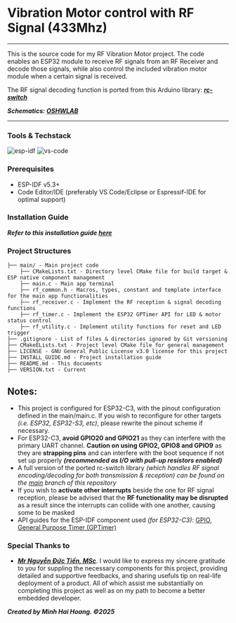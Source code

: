 # Vibration Motor control with RF Signal (433Mhz)

---

This is the source code for my RF Vibration Motor project. The code enables an
ESP32 module to receive RF signals from an RF Receiver and decode those signals,
while also control the included vibration motor module when a certain signal is
received.

The RF signal decoding function is ported from this Arduino library:
[_**rc-switch**_](https://github.com/sui77/rc-switch)

_**Schematics: [OSHWLAB](https://oshwlab.com/thomasdrive04/project-2-mcu-v2)**_

---

### Tools & Techstack

<p>
  <img alt="esp-idf" src="https://img.shields.io/badge/-Espressif-gray?style=for-the-badge&logo=espressif"/>
  <img alt="vs-code" src="https://custom-icon-badges.demolab.com/badge/Visual%20Studio%20Code-0078d7.svg?style=for-the-badge&logo=vsc&logoColor=white"/>
</p>

### Prerequisites

- ESP-IDF v5.3+
- Code Editor/IDE (preferably VS Code/Eclipse or Espressif-IDE for optimal
  support)

### Installation Guide

_**Refer to this installation guide [here](./INSTALL_GUIDE.md)**_

### Project Structures

```
├── main/ - Main project code
    ├── CMakeLists.txt - Directory level CMake file for build target & ESP native component management
    ├── main.c - Main app terminal
    ├── rf_common.h - Macros, types, constant and template interface for the main app functionalities
    ├── rf_receiver.c - Implement the RF reception & signal decoding functions
    ├── rf_timer.c - Implement the ESP32 GPTimer API for LED & motor status control
    ├── rf_utility.c - Implement utility functions for reset and LED trigger
├── .gitignore - List of files & directories ignored by Git versioning
├── CMakeELists.txt - Project level CMake file for general management
├── LICENSE - GNU General Public License v3.0 license for this project
├── INSTALL_GUIDE.md - Project installation guide
├── README.md - This documents
├── VERSION.txt - Current
```

## Notes:

- This project is configured for ESP32-C3, with the pinout configuration defined
  in the main/main.c. If you wish to reconfigure for other targets _(i.e. ESP32,
  ESP32-S3, etc)_, please rewrite the pinout scheme if necessary.
- For ESP32-C3, **avoid GPIO20 and GPIO21** as they can interfere with the
  primary UART channel. **Caution on using GPIO2, GPIO8 and GPIO9** as they are
  **strapping pins** and can interfere with the boot sequence if not set up
  properly _**(recommended as I/O with pull-up resistors enabled)**_
- A full version of the ported rc-switch library _(which handles RF signal
  encoding/decoding for both transmission & reception) can be found on the
  [main](https://github.com/Thomas-Hoang-04/ESP-RFControl/blob/main/README.md)
  branch of this repository_
- If you wish to **activate other interrupts** beside the one for RF signal
  reception, please be advised that the **RF functionality may be disrupted** as
  a result since the interrupts can collide with one another, causing some to be
  masked
- API guides for the ESP-IDF component used _(for ESP32-C3)_:
  [GPIO](https://docs.espressif.com/projects/esp-idf/en/v5.4.1/esp32c3/api-reference/peripherals/gpio.html),
  [General Purpose Timer (GPTimer)](https://docs.espressif.com/projects/esp-idf/en/v5.4.1/esp32c3/api-reference/peripherals/gptimer.html)

### Special Thanks to

- [_**Mr Nguyễn Đức Tiến, MSc**_](https://github.com/neittien0110). I would like
  to express my sincere gratitude to you for suppling the necessary components
  for this project, providing detailed and supportive feedbacks, and sharing
  usefuls tip on real-life deployment of a product. All of which assist me
  substantially on completing this project as well as on my path to become a
  better embedded developer.

_**Created by Minh Hai Hoang. ©2025**_
